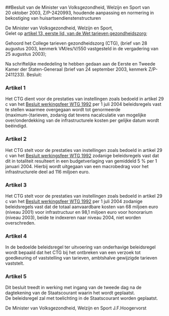<meta http-equiv='Content-Type' content='text/html; charset=utf-8' />

##Besluit van de Minister van Volksgezondheid, Welzijn en Sport van 20 oktober 2003, Z/P-2420993, houdende aanpassing en normering in bekostiging van huisartsendienstenstructuren

De Minister van Volksgezondheid, Welzijn en Sport,  
Gelet op [artikel 13, eerste lid, van de Wet tarieven gezondheidszorg](../../../../../../../../../../wet/wet/tarieven/gezondheidszorg/BWBR0003356/README.md);

Gehoord het College tarieven gezondheidszorg (CTG), (brief van 28 augustus 2003, kenmerk VM/es/V/550 vastgesteld in de vergadering van 25 augustus 2003);

Na schriftelijke mededeling te hebben gedaan aan de Eerste en Tweede Kamer der Staten-Generaal (brief van 24 september 2003, kenmerk Z/P- 2411233).
Besluit:    

### Artikel  1  

Het CTG dient voor de prestaties van instellingen zoals bedoeld in artikel 29 c van het [Besluit werkingsfeer WTG 1992](../../../../../../../../../../AMvB/besluit/werkingssfeer/wtg/1992/BWBR0005342/README.md) per 1 juli 2004 beleidsregels vast te stellen waarmee overgegaan wordt tot genormeerde (maximum-)tarieven, zodanig dat tevens nacalculatie van mogelijke over/onderdekking van de infrastructurele kosten per gelijke datum wordt beëindigd.  

### Artikel  2  

Het CTG stelt voor de prestaties van instellingen zoals bedoeld in artikel 29 c van het [Besluit werkingsfeer WTG 1992](../../../../../../../../../../AMvB/besluit/werkingssfeer/wtg/1992/BWBR0005342/README.md) zodanige beleidsregels vast dat dit in totaliteit resulteert in een budgetverlaging van gemiddeld 5 % per 1 januari 2004. Hierbij wordt uitgegaan van een macrobedrag voor het infrastructurele deel ad 116 miljoen euro.  

### Artikel  3  

Het CTG stelt voor de prestaties van instellingen zoals bedoeld in artikel 29 c van het [Besluit werkingsfeer WTG 1992](../../../../../../../../../../AMvB/besluit/werkingssfeer/wtg/1992/BWBR0005342/README.md) per 1 juli 2004 zodanige beleidsregels vast dat de totaal aanvaardbare kosten van 68 miljoen euro (niveau 2001) voor infrastructuur en 98,1 miljoen euro voor honorarium (niveau 2003), beide te indexeren naar niveau 2004, niet worden overschreden.  

### Artikel  4  

In de bedoelde beleidsregel ter uitvoering van onderhavige beleidsregel wordt bepaald dat het CTG bij het ontbreken van een verzoek tot goedkeuring of vaststelling van tarieven, ambtshalve gewijzigde tarieven vaststelt.  

### Artikel  5  

Dit besluit treedt in werking met ingang van de tweede dag na de dagtekening van de Staatscourant waarin het wordt geplaatst.  
De beleidsregel zal met toelichting in de Staatscourant worden geplaatst.   

De 
Minister van Volksgezondheid, Welzijn en Sport
J.F.Hoogervorst    
